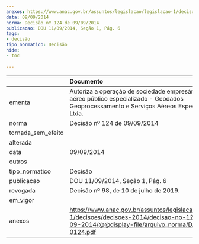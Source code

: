 ```yaml
---
anexos: https://www.anac.gov.br/assuntos/legislacao/legislacao-1/decisoes/decisoes-2014/decisao-no-124-de-09-09-2014/@@display-file/arquivo_norma/DA2014-0124.pdf
data: 09/09/2014
norma: Decisão nº 124 de 09/09/2014
publicacao: DOU 11/09/2014, Seção 1, Pág. 6
tags:
- decisão
tipo_normatico: Decisão
hide: 
- toc 
 
---
```


|                    | Documento                                                                                                                                                 |
|:-------------------|:----------------------------------------------------------------------------------------------------------------------------------------------------------|
| ementa             | Autoriza a operação de sociedade empresária de serviço aéreo público especializado - Geodados Geoprocessamento e Serviços Aéreos Especializados Ltda.     |
| norma              | Decisão nº 124 de 09/09/2014                                                                                                                              |
| tornada_sem_efeito |                                                                                                                                                           |
| alterada           |                                                                                                                                                           |
| data               | 09/09/2014                                                                                                                                                |
| outros             |                                                                                                                                                           |
| tipo_normatico     | Decisão                                                                                                                                                   |
| publicacao         | DOU 11/09/2014, Seção 1, Pág. 6                                                                                                                           |
| revogada           | Decisão nº 98, de 10 de julho de 2019.                                                                                                                    |
| em_vigor           |                                                                                                                                                           |
| anexos             | https://www.anac.gov.br/assuntos/legislacao/legislacao-1/decisoes/decisoes-2014/decisao-no-124-de-09-09-2014/@@display-file/arquivo_norma/DA2014-0124.pdf |